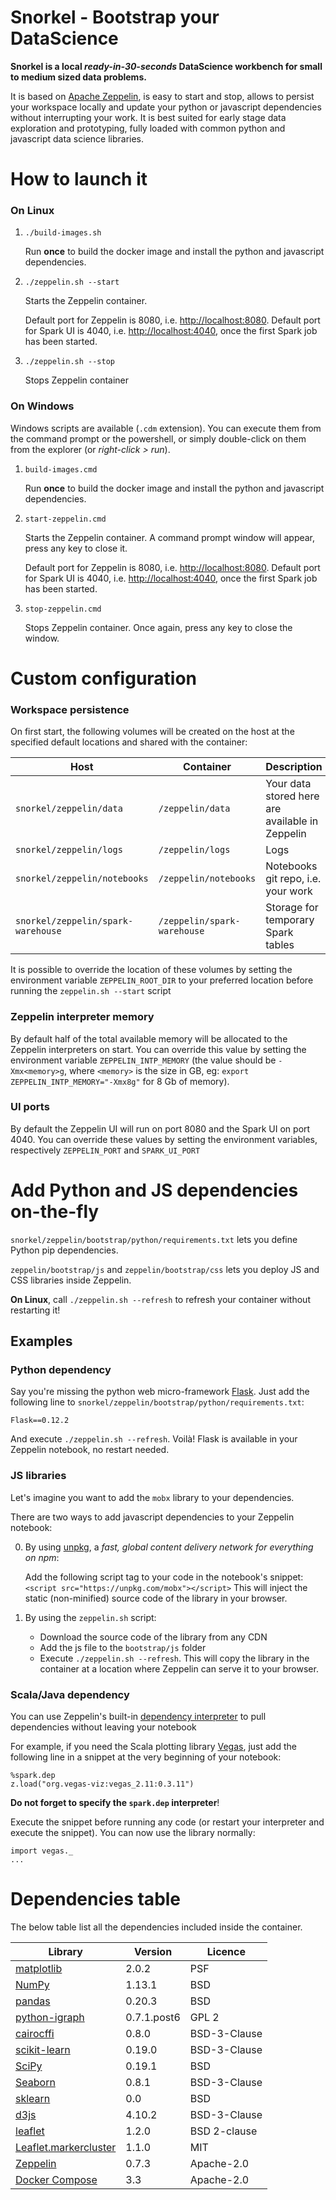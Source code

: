 Snorkel - Bootstrap your DataScience
====

__Snorkel is a local _ready-in-30-seconds_ DataScience workbench for small to medium sized data problems.__

It is based on [Apache Zeppelin](https://zeppelin.apache.org), is easy to start and stop, allows to persist your workspace
locally and update your python or javascript dependencies without interrupting your work. It is best suited
for early stage data exploration and prototyping, fully loaded with common python and javascript
data science libraries.


# How to launch it

### On Linux

1. `./build-images.sh`

   Run __once__ to build the docker image and install the python and javascript dependencies.
   
2. `./zeppelin.sh --start`

   Starts the Zeppelin container.
   
   Default port for Zeppelin is 8080, i.e. [http://localhost:8080](http://localhost:8080).
   Default port for Spark UI is 4040, i.e. [http://localhost:4040](http://localhost:4040), once the first Spark job
   has been started.
   
3. `./zeppelin.sh --stop`

   Stops Zeppelin container
   

### On Windows

Windows scripts are available (`.cdm` extension). You can execute them from the command prompt or the powershell, or simply double-click on them from the explorer (or _right-click > run_).

1. `build-images.cmd`

   Run __once__ to build the docker image and install the python and javascript dependencies.
   
2. `start-zeppelin.cmd`

   Starts the Zeppelin container. A command prompt window will appear, press any key to close it.
   
   Default port for Zeppelin is 8080, i.e. [http://localhost:8080](http://localhost:8080).
   Default port for Spark UI is 4040, i.e. [http://localhost:4040](http://localhost:4040), once the first Spark job
   has been started.
   
3. `stop-zeppelin.cmd`

   Stops Zeppelin container. Once again, press any key to close the window.

# Custom configuration

### Workspace persistence

On first start, the following volumes will be created on the host at the specified default locations and shared 
with the container:

Host | Container | Description
--- | --- | ---
`snorkel/zeppelin/data` | `/zeppelin/data` | Your data stored here are available in Zeppelin
`snorkel/zeppelin/logs` | `/zeppelin/logs` | Logs
`snorkel/zeppelin/notebooks` | `/zeppelin/notebooks` | Notebooks git repo, i.e. your work
`snorkel/zeppelin/spark-warehouse` | `/zeppelin/spark-warehouse` | Storage for temporary Spark tables

It is possible to override the location of these volumes by setting the environment variable `ZEPPELIN_ROOT_DIR` 
to your preferred location before running the `zeppelin.sh --start` script

### Zeppelin interpreter memory

By default half of the total available memory will be allocated to the Zeppelin interpreters on start.
You can override this value by setting the environment variable `ZEPPELIN_INTP_MEMORY` (the value should be `-Xmx<memory>g`, where `<memory>` is the size in GB, eg: `export ZEPPELIN_INTP_MEMORY="-Xmx8g"` for 8 Gb of memory).

### UI ports

By default the Zeppelin UI will run on port 8080 and the Spark UI on port 4040. 
You can override these values by setting the environment variables, respectively `ZEPPELIN_PORT` and `SPARK_UI_PORT`

# Add Python and JS dependencies on-the-fly

`snorkel/zeppelin/bootstrap/python/requirements.txt` lets you define Python pip dependencies.

`zeppelin/bootstrap/js` and `zeppelin/bootstrap/css` lets you deploy JS and CSS libraries inside Zeppelin.

__On Linux__, call `./zeppelin.sh --refresh` to refresh your container without restarting it!

## Examples

### Python dependency

Say you're missing the python web micro-framework [Flask](https://github.com/pallets/flask). Just add the following line to
`snorkel/zeppelin/bootstrap/python/requirements.txt`:

    Flask==0.12.2
    
And execute `./zeppelin.sh --refresh`. Voilà! Flask is available in your Zeppelin notebook, no restart needed. 

### JS libraries

Let's imagine you want to add the `mobx` library to your dependencies.

There are two ways to add javascript dependencies to your Zeppelin notebook: 

0. By using [unpkg](https://unpkg.com), a _fast, global content delivery network for everything on npm_:

    Add the following script tag to your code in the notebook's snippet: 
                `<script src="https://unpkg.com/mobx"></script>`
    This will inject the static (non-minified) source code of the library in your browser.
    
0. By using the `zeppelin.sh` script:

    * Download the source code of the library from any CDN
    * Add the js file to the `bootstrap/js` folder
    * Execute `./zeppelin.sh --refresh`. This will copy the library in the container at a location where Zeppelin can serve it to your browser.

### Scala/Java dependency

You can use Zeppelin's built-in
[dependency interpreter](https://zeppelin.apache.org/docs/0.7.3/interpreter/spark.html#3-dynamic-dependency-loading-via-sparkdep-interpreter)
to pull dependencies without leaving your notebook

For example, if you need the Scala plotting library [Vegas](https://github.com/vegas-viz/Vegas), just add the following 
line in a snippet at the very beginning of your notebook:

    %spark.dep
    z.load("org.vegas-viz:vegas_2.11:0.3.11")

__Do not forget to specify the `spark.dep` interpreter__!
    
    
Execute the snippet before running any code (or restart your interpreter and execute the snippet).
You can now use the library normally:

    import vegas._
    ...


# Dependencies table

The below table list all the dependencies included inside the container.

Library | Version | Licence
--- | --- | ---
[matplotlib](https://matplotlib.org/) | 2.0.2 | PSF
[NumPy](http://www.numpy.org/) | 1.13.1 | BSD
[pandas](http://pandas.pydata.org/) | 0.20.3 | BSD
[python-igraph](http://igraph.org/) | 0.7.1.post6 | GPL 2 
[cairocffi](https://github.com/Kozea/cairocffi) | 0.8.0 | BSD-3-Clause
[scikit-learn](http://scikit-learn.org/stable/) | 0.19.0 | BSD-3-Clause
[SciPy](https://www.scipy.org/) | 0.19.1 | BSD
[Seaborn](https://seaborn.pydata.org/) | 0.8.1 | BSD-3-Clause
[sklearn](http://scikit-learn.org/) | 0.0 | BSD
[d3js](https://d3js.org/) | 4.10.2 | BSD-3-Clause
[leaflet](http://leafletjs.com) | 1.2.0 | BSD 2-clause
[Leaflet.markercluster](https://github.com/Leaflet/Leaflet.markercluster) | 1.1.0 | MIT
[Zeppelin](https://zeppelin.apache.org) | 0.7.3 | Apache-2.0
[Docker Compose](https://github.com/docker/compose) | 3.3 | Apache-2.0
